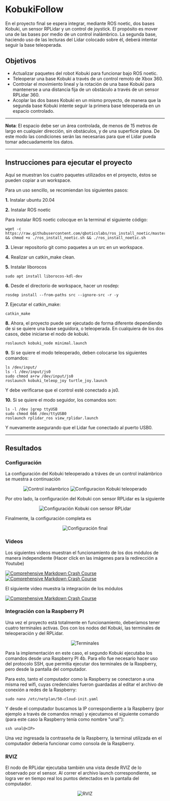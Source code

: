 # KobukiFollow

En el proyecto final se espera integrar, mediante ROS noetic, dos bases Kobuki, un sensor RPLidar y un control de joystick. El propósito es mover una de las bases por medio de un control inalámbrico. La segunda base, haciendo uso de las lecturas del Lidar colocado sobre él, deberá intentar seguir la base teleoperada.

## Objetivos

- Actualizar paquetes del robot Kobuki para funcionar bajo ROS noetic.
- Teleoperar una base Kobuki a través de un control remoto de Xbox 360.
- Controlar el movimiento lineal y la rotación de una base Kobuki para mantenerse a una distancia fija de un obstáculo a través de un sensor RPLidar 360.
- Acoplar las dos bases Kobuki en un mismo proyecto, de manera que la segunda base Kobuki intente seguir la primera base teleoperada en un espacio controlado.

***

**Nota**: El espacio debe ser un área controlada, de menos de 15 metros de largo en cualquier dirección, sin obstáculos, y de una superficie plana. De este modo las condiciones serán las necesarias para que el Lidar pueda tomar adecuadamente los datos.

***

## Instrucciones para ejecutar el proyecto

Aquí se muestran los cuatro paquetes utilizados en el proyecto, éstos se pueden copiar a un workspace. 

Para un uso sencillo, se recomiendan los siguientes pasos:

**1.** Instalar ubuntu 20.04

**2.** Instalar ROS noetic

Para instalar ROS noetic colocque en la terminal el siguiente código:

```
wget -c https://raw.githubusercontent.com/qboticslabs/ros_install_noetic/master/ros_install_noetic.sh && chmod +x ./ros_install_noetic.sh && ./ros_install_noetic.sh
```

**3.** Llevar repositorio git como paquetes a un src en un workspace.

**4.** Realizar un catkin_make clean.

**5.** Instalar liborocos

```
sudo apt install liborocos-kdl-dev
```

**6.** Desde el directorio de workspace, hacer un rosdep:

```
rosdep install --from-paths src --ignore-src -r -y
```

**7.** Ejecutar el catkin_make:

```
catkin_make
```

**8.** Ahora, el proyecto puede ser ejecutado de forma diferente dependiendo de si se quiere una base seguidora, o teleoperada. En cualquiera de los dos casos, debe iniciarse el nodo de kobuki.

```
roslaunch kobuki_node minimal.launch
```

**9.** Si se quiere el modo teleoperado, deben colocarse los siguientes comandos:


```
ls /dev/input/
ls -l /dev/input/js0
sudo chmod a+rw /dev/input/js0
roslaunch kobuki_teleop_joy turtle_joy.launch
```

Y debe verificarse que el control esté conectado a js0.

**10.** Si se quiere el modo seguidor, los comandos son:

```
ls -l /dev |grep ttyUSB
sudo chmod 666 /dev/ttyUSB0
roslaunch rplidar_ros view_rplidar.launch
```
Y nuevamente asegurando que el Lidar fue conectado al puerto USB0.

***

## Resultados

### Configuración

La configuración del Kobuki teleoperado a tráves de un control inalámbrico se muestra a continuación

<p align="center">
<image
  src="/ImagenesFRM/Control.jpg"
  alt="Control inalambrico"
  caption="Control inalambrico">
<image
  src="/ImagenesFRM/Configuracion1.jpg"
  alt="Configuracion Kobuki teleoperado"
  caption="Configuracion Kobuki teleoperado">
</p>

Por otro lado, la configuración del Kobuki con sensor RPLidar es la siguiente

<p align="center">
<image
  src="/ImagenesFRM/Configuracion2.jpg"
  alt="Configuración Kobuki con sensor RPLidar"
  caption="Configuración Kobuki con sensor RPLidar">
</p>

Finalmente, la configuración completa es

<p align="center">
<image
  src="/ImagenesFRM/Configuracion_final.jpg"
  alt="Configuración final"
  caption="Configuración final">
</p>


### Videos

Los siguientes videos muestran el funcionamiento de los dos módulos de manera independiente (Hacer click en las imágenes para la redirección a Youtube)

[![Comprehensive Markdown Crash Course](https://img.youtube.com/vi/Ak0MeOStrAI/mqdefault.jpg)](https://youtube.com/shorts/Ak0MeOStrAI "Video Kobuki teleoperado")
[![Comprehensive Markdown Crash Course](https://img.youtube.com/vi/rHeH8-x1-Hg/mqdefault.jpg)](https://youtu.be/rHeH8-x1-Hg "Video Kobuki con sensor RPLidar")

El siguiente video muestra la integración de los módulos

[![Comprehensive Markdown Crash Course](https://img.youtube.com/vi/0k3onq1sAHE/mqdefault.jpg)](https://youtu.be/0k3onq1sAHE "Video proyecto completo")


### Integración con la Raspberry PI

Una vez el proyecto está totalmente en funcionamiento, deberíamos tener cuatro terminales activas. Dos con los nodos del Kobuki, las terminales de teleoperación y del RPLidar. 

<p align="center">
<image
  src="/ImagenesFRM/Terminales.jpg"
  alt="Terminales"
  caption="Terminales">
</p>

Para la implementación en este caso, el segundo Kobuki ejecutaba los comandos desde una Raspberry PI 4b. Para ello fue necesario hacer uso del protocolo SSH, que permitía ejecutar dos terminales de la Raspberry, pero desde la pantalla del computador. 

Para esto, tanto el computador como la Raspberry se conectaron a una misma red wifi, cuyas credenciales fueron guardadas al editar el archivo de conexión a redes de la Raspberry:

```
sudo nano /etc/netplan/50-cloud-init.yaml
```

Y desde el computador buscamos la IP correspondiente a la Raspberry (por ejemplo a través de comandos nmap) y ejecutamos el siguiente comando (para este caso la Raspberry tenía como nombre "unal"):

```
ssh unal@<IP>
```

Una vez ingresada la contraseña de la Raspberry, la terminal utilizada en el computador debería funcionar como consola de la Raspberry.

### RVIZ

El nodo de RPLidar ejecutaba también una vista desde RVIZ de lo observado por el sensor. Al correr el archivo launch correspondiente, se logra ver en tiempo real los puntos detectados en la pantalla del computador.

<p align="center">
<image
  src="/ImagenesFRM/RVIZ.jpg"
  alt="RVIZ"
  caption="RVIZ">
</p>

